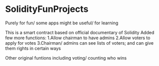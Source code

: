 # SolidityFunProjects
Purely for fun/ some apps might be useful/ for learning

This is a smart contract based on official documentary of Solidity
Added few more functions:
1.Allow chairman to have admins
2.Allow voters to apply for votes
3.Chairman/ admins can see lists of voters; and can give them rights in certain ways

Other original funtions including voting/ counting who wins

